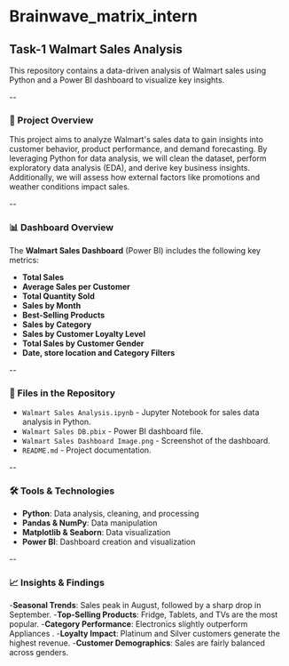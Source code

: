 # Brainwave_matrix_intern
## Task-1 Walmart Sales Analysis
This repository contains a data-driven analysis of Walmart sales using Python and a Power BI dashboard to visualize key insights.

--
### 📌 Project Overview
This project aims to analyze Walmart's sales data to gain insights into customer behavior, product performance, and demand forecasting. By leveraging Python for data analysis, we will clean the dataset, perform exploratory data analysis (EDA), and derive key business insights. Additionally, we will assess how external factors like promotions and weather conditions impact sales.


--
### 📊 Dashboard Overview
The **Walmart Sales Dashboard** (Power BI) includes the following key metrics:

- **Total Sales**
- **Average Sales per Customer**
- **Total Quantity Sold**
- **Sales by Month**
- **Best-Selling Products**
- **Sales by Category** 
- **Sales by Customer Loyalty Level** 
- **Total Sales by Customer Gender**
- **Date, store location and Category Filters**


--
### 📂 Files in the Repository
- `Walmart Sales Analysis.ipynb` - Jupyter Notebook for sales data analysis in Python.
- `Walmart Sales DB.pbix` - Power BI dashboard file.
- `Walmart Sales Dashboard Image.png` - Screenshot of the dashboard.
- `README.md` - Project documentation.


--
### 🛠️ Tools & Technologies
- **Python**: Data analysis, cleaning, and processing
- **Pandas & NumPy**: Data manipulation
- **Matplotlib & Seaborn**: Data visualization
- **Power BI**: Dashboard creation and visualization


--
### 📈 Insights & Findings
-**Seasonal Trends**: Sales peak in August, followed by a sharp drop in September.
-**Top-Selling Products**: Fridge, Tablets, and TVs are the most popular.
-**Category Performance**: Electronics slightly outperform Appliances .
-**Loyalty Impact**: Platinum and Silver customers generate the highest revenue.
-**Customer Demographics**: Sales are fairly balanced across genders.
